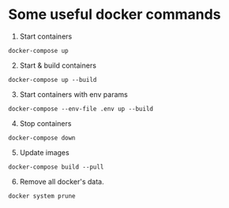 # Some useful docker commands

1. Start containers

```
docker-compose up
```

2. Start & build containers

```
docker-compose up --build
```

3. Start containers with env params

```
docker-compose --env-file .env up --build
```

4. Stop containers

```
docker-compose down
```

5. Update images
```
docker-compose build --pull
```

6. Remove all docker's data.

```
docker system prune
```